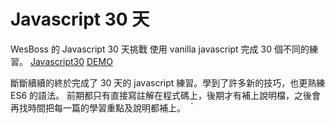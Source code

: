 # Javascript 30 天

WesBoss 的 Javascript 30 天挑戰
使用 vanilla javascript 完成 30 個不同的練習。
[Javascript30](https://javascript30.com/)
[DEMO](https://hahayang925.github.io/javascript30/)

斷斷續續的終於完成了 30 天的 javascript 練習。學到了許多新的技巧，也更熟練 ES6 的語法。
前期都只有直接寫註解在程式碼上，後期才有補上說明檔，之後會再找時間把每一篇的學習重點及說明都補上。 ｀